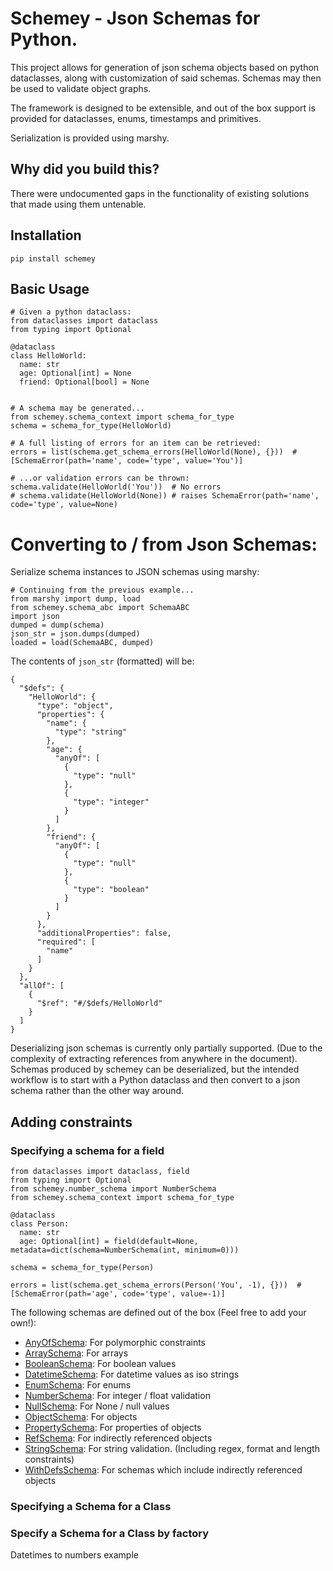 # Schemey - Json Schemas for Python.

This project allows for generation of json schema objects based on python
dataclasses, along with customization of said schemas. Schemas may then
be used to validate object graphs.

The framework is designed to be extensible, and out of the box support
is provided for dataclasses, enums, timestamps and primitives.

Serialization is provided using marshy.

## Why did you build this?

There were undocumented gaps in the functionality of existing solutions
that made using them untenable.

## Installation

`pip install schemey`

## Basic Usage

```
# Given a python dataclass:
from dataclasses import dataclass
from typing import Optional

@dataclass
class HelloWorld:
  name: str
  age: Optional[int] = None
  friend: Optional[bool] = None


# A schema may be generated...
from schemey.schema_context import schema_for_type
schema = schema_for_type(HelloWorld)

# A full listing of errors for an item can be retrieved:
errors = list(schema.get_schema_errors(HelloWorld(None), {}))  # [SchemaError(path='name', code='type', value='You')]

# ...or validation errors can be thrown:
schema.validate(HelloWorld('You'))  # No errors
# schema.validate(HelloWorld(None)) # raises SchemaError(path='name', code='type', value=None)

```

# Converting to / from Json Schemas:

Serialize schema instances to JSON schemas using marshy:
```
# Continuing from the previous example...
from marshy import dump, load
from schemey.schema_abc import SchemaABC
import json
dumped = dump(schema)
json_str = json.dumps(dumped)
loaded = load(SchemaABC, dumped)
```

The contents of `json_str` (formatted) will be:
```
{
  "$defs": {
    "HelloWorld": {
      "type": "object",
      "properties": {
        "name": {
          "type": "string"
        },
        "age": {
          "anyOf": [
            {
              "type": "null"
            },
            {
              "type": "integer"
            }
          ]
        },
        "friend": {
          "anyOf": [
            {
              "type": "null"
            },
            {
              "type": "boolean"
            }
          ]
        }
      },
      "additionalProperties": false,
      "required": [
        "name"
      ]
    }
  },
  "allOf": [
    {
      "$ref": "#/$defs/HelloWorld"
    }
  ]
}
```

Deserializing json schemas is currently only partially supported.
(Due to the complexity of extracting references from anywhere in
the document). Schemas produced by schemey can be deserialized, 
but the intended workflow is to start with a Python dataclass
and then convert to a json schema rather than the other way around.

## Adding constraints

### Specifying a schema for a field

```
from dataclasses import dataclass, field
from typing import Optional
from schemey.number_schema import NumberSchema
from schemey.schema_context import schema_for_type

@dataclass
class Person:
  name: str
  age: Optional[int] = field(default=None, metadata=dict(schema=NumberSchema(int, minimum=0)))

schema = schema_for_type(Person)

errors = list(schema.get_schema_errors(Person('You', -1), {}))  # [SchemaError(path='age', code='type', value=-1)]
```

The following schemas are defined out of the box (Feel free to add your own!):

* [AnyOfSchema](schemey/any_of_schema.py): For polymorphic constraints
* [ArraySchema](schemey/array_schema.py): For arrays
* [BooleanSchema](schemey/boolean_schema.py): For boolean values
* [DatetimeSchema](schemey/datetime_schema.py): For datetime values as iso strings
* [EnumSchema](schemey/enum_schema.py): For enums
* [NumberSchema](schemey/number_schema.py): For integer / float validation
* [NullSchema](schemey/null_schema.py): For None / null values
* [ObjectSchema](schemey/object_schema.py): For objects
* [PropertySchema](schemey/property_schema.py): For properties of objects
* [RefSchema](schemey/ref_schema.py): For indirectly referenced objects  
* [StringSchema](schemey/string_schema.py): For string validation. (Including regex, format and length constraints)
* [WithDefsSchema](schemey/with_defs_schema.py): For schemas which include indirectly referenced objects

### Specifying a Schema for a Class



### Specify a Schema for a Class by factory

Datetimes to numbers example